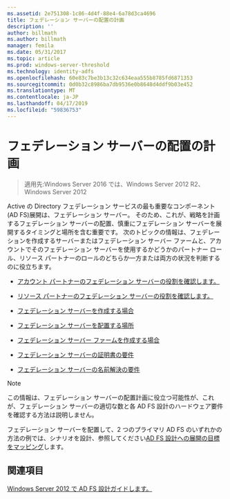 ```yaml
---
ms.assetid: 2e751308-1c86-4d4f-88e4-6a78d3ca4696
title: フェデレーション サーバーの配置の計画
description: ''
author: billmath
ms.author: billmath
manager: femila
ms.date: 05/31/2017
ms.topic: article
ms.prod: windows-server-threshold
ms.technology: identity-adfs
ms.openlocfilehash: 60e83c7be3b13c32c634eaa555b8785fd6871353
ms.sourcegitcommit: 0d0b32c8986ba7db9536e0b8648d4ddf9b03e452
ms.translationtype: MT
ms.contentlocale: ja-JP
ms.lasthandoff: 04/17/2019
ms.locfileid: "59836753"
---
```

# <a name="planning-federation-server-placement"></a>フェデレーション サーバーの配置の計画

>適用先:Windows Server 2016 では、Windows Server 2012 R2、Windows Server 2012

Active の Directory フェデレーション サービスの最も重要なコンポーネント\(AD FS\)展開は、フェデレーション サーバー。 そのため、これが、戦略を計画するフェデレーション サーバーの配置、慎重にフェデレーション サーバーを展開するタイミングと場所を含む重要です。 次のトピックの情報は、フェデレーションを作成するサーバーまたはフェデレーション サーバー ファームと、アカウントでそのフェデレーション サーバーを使用するかどうかのパートナー ロール、リソース パートナーのロールのどちらか一方または両方の状況を判断するのに役立ちます。  
  
-   [アカウント パートナーのフェデレーション サーバーの役割を確認します。](Review-the-Role-of-the-Federation-Server-in-the-Account-Partner.md)  
  
-   [リソース パートナーのフェデレーション サーバーの役割を確認します。](Review-the-Role-of-the-Federation-Server-in-the-Resource-Partner.md)  
  
-   [フェデレーション サーバーを作成する場合](When-to-Create-a-Federation-Server.md)  
  
-   [フェデレーション サーバーを配置する場所](Where-to-Place-a-Federation-Server.md)  
  
-   [フェデレーション サーバー ファームを作成する場合](When-to-Create-a-Federation-Server-Farm.md)  
  
-   [フェデレーション サーバーの証明書の要件](Certificate-Requirements-for-Federation-Servers.md)  
  
-   [フェデレーション サーバーの名前解決の要件](Name-Resolution-Requirements-for-Federation-Servers.md)  
  
> [!NOTE]  
> この情報は、フェデレーション サーバーの配置計画に役立つ可能性が、これが、フェデレーション サーバーの適切な数と各 AD FS 設計のハードウェア要件を確認する方法は説明しません。  
  
フェデレーション サーバーを配置して、2 つのプライマリ AD FS のいずれかの方法の例では、シナリオを設計、参照してください[AD FS 設計への展開の目標をマッピング](Mapping-Your-Deployment-Goals-to-an-AD-FS-Design.md)します。  
  
## <a name="see-also"></a>関連項目
[Windows Server 2012 で AD FS 設計ガイドします。](AD-FS-Design-Guide-in-Windows-Server-2012.md)

